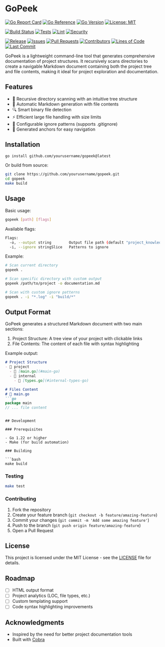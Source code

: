 # GoPeek

[![Go Report Card](https://goreportcard.com/badge/github.com/nouuu/gopeek)](https://goreportcard.com/report/github.com/nouuu/gopeek)
[![Go Reference](https://pkg.go.dev/badge/github.com/nouuu/gopeek.svg)](https://pkg.go.dev/github.com/nouuu/gopeek)
[![Go Version](https://img.shields.io/github/go-mod/go-version/nouuu/gopeek)](https://golang.org/doc/devel/release.html)
[![License: MIT](https://img.shields.io/badge/License-MIT-yellow.svg)](https://opensource.org/licenses/MIT)

[![Build Status](https://github.com/nouuu/gopeek/workflows/build/badge.svg)](https://github.com/nouuu/gopeek/actions?query=workflow%3Abuild)
[![Tests](https://github.com/nouuu/gopeek/workflows/tests/badge.svg)](https://github.com/nouuu/gopeek/actions?query=workflow%3Atests)
[![Lint](https://github.com/nouuu/gopeek/workflows/lint/badge.svg)](https://github.com/nouuu/gopeek/actions?query=workflow%3Alint)
[![Security](https://github.com/nouuu/gopeek/workflows/security/badge.svg)](https://github.com/nouuu/gopeek/actions?query=workflow%3Asecurity)


[![Release](https://img.shields.io/github/v/release/nouuu/gopeek)](https://github.com/nouuu/gopeek/releases)
[![Issues](https://img.shields.io/github/issues/nouuu/gopeek)](https://github.com/nouuu/gopeek/issues)
[![Pull Requests](https://img.shields.io/github/issues-pr/nouuu/gopeek)](https://github.com/nouuu/gopeek/pulls)
[![Contributors](https://img.shields.io/github/contributors/nouuu/gopeek)](https://github.com/nouuu/gopeek/graphs/contributors)
[![Lines of Code](https://tokei.rs/b1/github/nouuu/gopeek)](https://github.com/nouuu/gopeek)
[![Last Commit](https://img.shields.io/github/last-commit/nouuu/gopeek)](https://github.com/nouuu/gopeek/commits/main)

GoPeek is a lightweight command-line tool that generates comprehensive documentation of project structures. It recursively scans directories to create a navigable Markdown document containing both the project tree and file contents, making it ideal for project exploration and documentation.

## Features

- 🌳 Recursive directory scanning with an intuitive tree structure
- 📝 Automatic Markdown generation with file contents
- 🔍 Smart binary file detection
- ⚡ Efficient large file handling with size limits
- 🎯 Configurable ignore patterns (supports .gitignore)
- 🔗 Generated anchors for easy navigation

## Installation

```bash
go install github.com/yourusername/gopeek@latest
```

Or build from source:

```bash
git clone https://github.com/yourusername/gopeek.git
cd gopeek
make build
```

## Usage

Basic usage:
```bash
gopeek [path] [flags]
```

Available flags:
```bash
Flags:
  -o, --output string        Output file path (default "project_knowledge.md")
  -i, --ignore stringSlice   Patterns to ignore
```

Example:
```bash
# Scan current directory
gopeek .

# Scan specific directory with custom output
gopeek /path/to/project -o documentation.md

# Scan with custom ignore patterns
gopeek . -i "*.log" -i "build/*"
```

## Output Format

GoPeek generates a structured Markdown document with two main sections:

1. Project Structure: A tree view of your project with clickable links
2. File Contents: The content of each file with syntax highlighting

Example output:
```markdown
# Project Structure
- 📁 project
  - 📄 [main.go](#main-go)
  - 📁 internal
    - 📄 [types.go](#internal-types-go)

# Files Content
# 📄 main.go
```go
package main
// ... file content
```
```

## Development

### Prerequisites

- Go 1.22 or higher
- Make (for build automation)

### Building

```bash
make build
```

### Testing

```bash
make test
```

### Contributing

1. Fork the repository
2. Create your feature branch (`git checkout -b feature/amazing-feature`)
3. Commit your changes (`git commit -m 'Add some amazing feature'`)
4. Push to the branch (`git push origin feature/amazing-feature`)
5. Open a Pull Request

## License

This project is licensed under the MIT License - see the [LICENSE](LICENSE) file for details.

## Roadmap

- [ ] HTML output format
- [ ] Project analytics (LOC, file types, etc.)
- [ ] Custom templating support
- [ ] Code syntax highlighting improvements

## Acknowledgments

- Inspired by the need for better project documentation tools
- Built with [Cobra](https://github.com/spf13/cobra)
